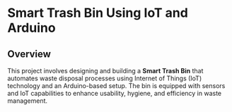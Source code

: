 # Smart Trash Bin Using IoT and Arduino

## Overview
This project involves designing and building a **Smart Trash Bin** that automates waste disposal processes using Internet of Things (IoT) technology and an Arduino-based setup. The bin is equipped with sensors and IoT capabilities to enhance usability, hygiene, and efficiency in waste management.
